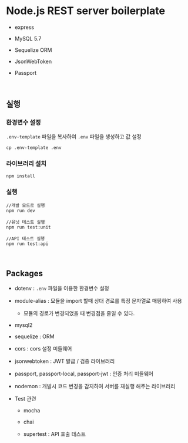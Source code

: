# Node.js REST server boilerplate

-   express

-   MySQL 5.7

-   Sequelize ORM

-   JsonWebToken

-   Passport

<br>

## 실행

### 환경변수 설정

`.env-template` 파일을 복사하여 `.env` 파일을 생성하고 값 설정

```
cp .env-template .env
```

### 라이브러리 설치

```
npm install
```

### 실행

```
//개발 모드로 실행
npm run dev

//유닛 테스트 실행
npm run test:unit

//API 테스트 실행
npm run test:api
```

<br>

## Packages

-   dotenv : `.env` 파일을 이용한 환경변수 설정

-   module-alias : 모듈을 import 할때 상대 경로를 특정 문자열로 매핑하여 사용

    -   모듈의 경로가 변경되었을 때 변경점을 줄일 수 있다.

-   mysql2

-   sequelize : ORM

-   cors : cors 설정 미들웨어

-   jsonwebtoken : JWT 발급 / 검증 라이브러리

-   passport, passport-local, passport-jwt : 인증 처리 미들웨어

-   nodemon : 개발시 코드 변경을 감지하여 서버를 재실행 해주는 라이브러리

-   Test 관련

    -   mocha

    -   chai

    -   supertest : API 호출 테스트
